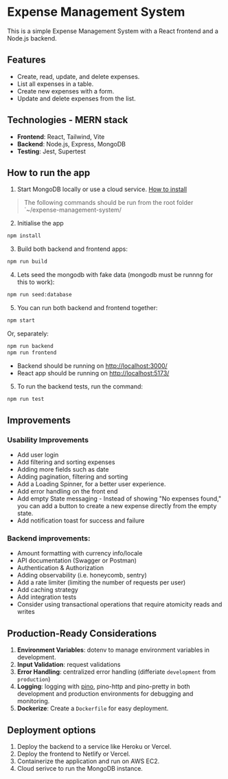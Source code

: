 # Expense Management System

This is a simple Expense Management System with a React frontend and a Node.js backend.

## Features

- Create, read, update, and delete expenses.
- List all expenses in a table.
- Create new expenses with a form.
- Update and delete expenses from the list.

## Technologies - MERN stack

- **Frontend**: React, Tailwind, Vite
- **Backend**: Node.js, Express, MongoDB
- **Testing**: Jest, Supertest

## How to run the app

1. Start MongoDB locally or use a cloud service. [How to install](https://www.mongodb.com/docs/manual/administration/install-community/)

> The following commands should be run from the root folder `~/expense-management-system/

2. Initialise the app

```bash
npm install
```

3. Build both backend and frontend apps:

```bash
npm run build
```

4. Lets seed the mongodb with fake data (mongodb must be runnng for this to work):

```bash
npm run seed:database
```

5. You can run both backend and frontend together:

```bash
npm start
```

Or, separately:

```bash
npm run backend
npm run frontend
```

- Backend should be running on [http://localhost:3000/](http://localhost:3000/)
- React app should be running on [http://localhost:5173/](http://localhost:5173/)

5. To run the backend tests, run the command:

```bash
npm run test
```

## Improvements

### Usability Improvements

- Add user login
- Add filtering and sorting expenses
- Adding more fields such as date
- Adding pagination, filtering and sorting
- Add a Loading Spinner, for a better user experience.
- Add error handling on the front end
- Add empty State messaging - Instead of showing "No expenses found," you can add a button to create a new expense directly from the empty state.
- Add notification toast for success and failure

### Backend improvements:

- Amount formatting with currency info/locale
- API documentation (Swagger or Postman)
- Authentication & Authorization
- Adding observability (i.e. honeycomb, sentry)
- Add a rate limiter (limiting the number of requests per user)
- Add caching strategy
- Add integration tests
- Consider using transactional operations that require atomicity reads and writes

## Production-Ready Considerations

1. **Environment Variables**: dotenv to manage environment variables in development.
2. **Input Validation**: request validations
3. **Error Handling**: centralized error handling (differiate `development` from `production`)
4. **Logging**: logging with [pino](https://github.com/pinojs/pino), pino-http and pino-pretty in both development and production environments for debugging and monitoring.
5. **Dockerize**: Create a `Dockerfile` for easy deployment.

## Deployment options

1. Deploy the backend to a service like Heroku or Vercel.
2. Deploy the frontend to Netlify or Vercel.
3. Containerize the application and run on AWS EC2.
4. Cloud serivce to run the MongoDB instance.
